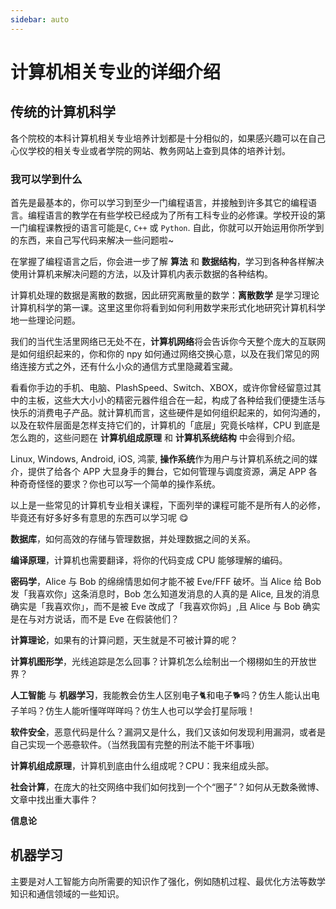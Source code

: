 ```yaml
---
sidebar: auto
---
```


# 计算机相关专业的详细介绍

## 传统的计算机科学

各个院校的本科计算机相关专业培养计划都是十分相似的，如果感兴趣可以在自己心仪学校的相关专业或者学院的网站、教务网站上查到具体的培养计划。

### 我可以学到什么

首先是最基本的，你可以学习到至少一门编程语言，并接触到许多其它的编程语言。编程语言的教学在有些学校已经成为了所有工科专业的必修课。学校开设的第一门编程课教授的语言可能是`C`, `C++` 或 `Python`. 自此，你就可以开始运用你所学到的东西，来自己写代码来解决一些问题啦~

在掌握了编程语言之后，你会进一步了解 **算法** 和 **数据结构**，学习到各种各样解决使用计算机来解决问题的方法，以及计算机内表示数据的各种结构。

计算机处理的数据是离散的数据，因此研究离散量的数学：**离散数学** 是学习理论计算机科学的第一课。这里这里你将看到如何利用数学来形式化地研究计算机科学地一些理论问题。

我们的当代生活里网络已无处不在，**计算机网络**将会告诉你今天整个庞大的互联网是如何组织起来的，你和你的 npy 如何通过网络交换心意，以及在我们常见的网络连接方式之外，还有什么小众的通信方式里隐藏着宝藏。

看看你手边的手机、电脑、PlashSpeed、Switch、XBOX，或许你曾经留意过其中的主板，这些大大小小的精密元器件组合在一起，构成了各种给我们便捷生活与快乐的消费电子产品。就计算机而言，这些硬件是如何组织起来的，如何沟通的，以及在软件层面是怎样支持它们的，计算机的「底层」究竟长啥样，CPU 到底是怎么跑的，这些问题在 **计算机组成原理** 和 **计算机系统结构** 中会得到介绍。

Linux, Windows, Android, iOS, 鸿蒙, **操作系统**作为用户与计算机系统之间的媒介，提供了给各个 APP 大显身手的舞台，它如何管理与调度资源，满足 APP 各种奇奇怪怪的要求？你也可以写一个简单的操作系统。

以上是一些常见的计算机专业相关课程，下面列举的课程可能不是所有人的必修，毕竟还有好多好多有意思的东西可以学习呢 😋

**数据库**，如何高效的存储与管理数据，并处理数据之间的关系。

**编译原理**，计算机也需要翻译，将你的代码变成 CPU 能够理解的编码。

**密码学**，Alice 与 Bob 的绵绵情思如何才能不被 Eve/FFF 破坏。当 Alice 给 Bob 发「我喜欢你」这条消息时，Bob 怎么知道发消息的人真的是 Alice, 且发的消息确实是「我喜欢你」，而不是被 Eve 改成了「我喜欢你妈」,且 Alice 与 Bob 确实是在与对方说话，而不是 Eve 在假装他们？

**计算理论**，如果有的计算问题，天生就是不可被计算的呢？

**计算机图形学**，光线追踪是怎么回事？计算机怎么绘制出一个栩栩如生的开放世界？

**人工智能** 与 **机器学习**，我能教会仿生人区别电子🐈和电子🐕吗？仿生人能认出电子羊吗？仿生人能听懂咩咩咩吗？仿生人也可以学会打星际哦！

**软件安全**，恶意代码是什么？漏洞又是什么，我们又该如何发现利用漏洞，或者是自己实现一个~~恶意~~软件。（当然我国有完整的刑法不能干坏事哦）

**计算机组成原理**，计算机到底由什么组成呢？CPU：我来组成头部。

**社会计算**，在庞大的社交网络中我们如何找到一个个“圈子”？如何从无数条微博、文章中找出重大事件？

**信息论** 

## 机器学习

主要是对人工智能方向所需要的知识作了强化，例如随机过程、最优化方法等数学知识和通信领域的一些知识。


